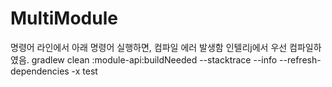 # MultiModule

명령어 라인에서 아래 명령어 실행하면, 컴파일 에러 발생함
인텔리j에서 우선 컴파일하였음.
gradlew clean :module-api:buildNeeded --stacktrace --info --refresh-dependencies -x test
